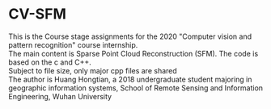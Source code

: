 # CV-SFM
This is the Course stage assignments for the 2020 "Computer vision and pattern recognition" course internship.<br>
The main content is Sparse Point Cloud Reconstruction (SFM). The code is based on the c and C++.<br>
Subject to file size, only major cpp files are shared<br>
The author is Huang Hongtian, a 2018 undergraduate student majoring in geographic information systems, School of Remote Sensing and Information Engineering, Wuhan University
